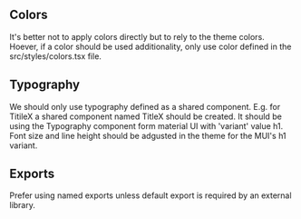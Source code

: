 ## Colors

It's better not to apply colors directly but to rely to the theme colors. Hoever, if a color should be used additionality, only use color defined in the src/styles/colors.tsx file.

## Typography

We should only use typography defined as a shared component.
E.g. for TitileX a shared component named TitleX should be created. It should be using the Typography component form material UI with 'variant' value h1. Font size and line height should be adgusted in the theme for the MUI's h1 variant.

## Exports

Prefer using named exports unless default export is required by an external library.
